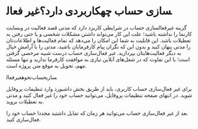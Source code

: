 # غیر فعال‎سازی حساب چهکاربردی دارد؟

گزینه غیرفعالسازی حساب در شرایطی کاربرد دارد که مدتی قصد فعالیت در وبسایت کارنما را نداشته باشید؛ علت این کار می‌تواند داشتن مشکلات شخصی و یا حتی رفتن به تعطیلات باشد. این قابلیت به شما این امکان را می‌دهد که تمام فعالیت‌ها و اطلاعات‌تان را مدتی پنهان کنید و بدون این که نگران پیام کارفرمایان باشید، مدتی را با آرامش خیال به دیگر فعالیت‌هایتان بپردازید. غیر فعال‌سازی حساب درست شبیه مرخصی گرفتن است؛ با این تفاوت که در شغل‌های آنلاین نیازی به موافقت کارفرما ندارید و تنها مسئله مهم، تحویل به موقع متن پروژه است.

نحوهغیرفعال‎سازیحساب

برای غیر فعال‌سازی حساب کاربری، باید از طریق بخش داشبورد وارد تنظیمات پروفایل شوید. در انتهای صفحه تنظیمات پروفایل، می‌توانید حساب خود را غیر فعال کنید و مدتی به تعطیلات بروید.

بعد از غیر فعال‌سازی حساب می‌توانید هر زمان که تمایل داشتید مجددا حساب خود را فعال‌سازی کنید.